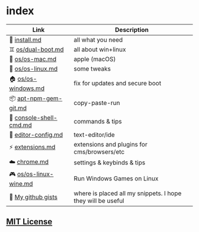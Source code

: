 # index

| Link | Description |
| --- | --- |
| :page_facing_up: [install.md](install.md) | all what you need |
| :gemini: [os/dual-boot.md](dual-boot.md) | all about win+linux |
| :green_apple: [os/os-mac.md](os-mac.md) | apple (macOS) |
| :sunrise: [os/os-linux.md](os-linux.md) | some tweaks |
| :house: [os/os-windows.md](os-windows.md) | fix for updates and secure boot |
| :package: [apt-npm-gem-git.md](apt-npm-gem-git.md) | copy-paste-run |
| :shell: [console-shell-cmd.md](console-shell-cmd.md) | commands & tips |
| :pencil: [editor-config.md](editor-config.md) | text-editor/ide |
| :zap: [extensions.md](extensions.md) | extensions and plugins for cms/browsers/etc |
| :cloud: [chrome.md](chrome.md) | settings & keybinds & tips |
| :video_game: [os/os-linux-wine.md](os-linux-wine.md) | Run Windows Games on Linux |
| :page_facing_up: [My github gists](https://gist.github.com/arturparkhisenko) |  where is placed all my snippets. I hope they will be useful |

## [MIT License](LICENSE.md)
